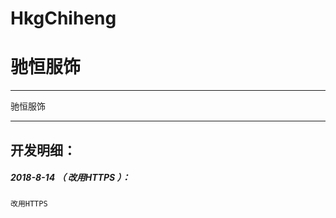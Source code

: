 # HkgChiheng
驰恒服饰
=======

*******************************************************************

驰恒服饰

***************

开发明细：
-------------------------------------------------------------------

##### 2018-8-14 （ 改用HTTPS ）：
	改用HTTPS
